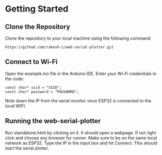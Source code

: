 # Getting Started
## Clone the Repository
Clone the repository to your local machine using the following command:
```
https://github.com/rakesh-i/web-serial-plotter.git

```
## Connect to Wi-Fi
Open the example.ino file in the Arduino IDE.
Enter your Wi-Fi credentials in the code:
```
const char* ssid = "SSID";
const char* password = "PASSWORD";

```
Note down the IP from the serial monitor once ESP32 is connected to the local WIFI.

## Running the web-serial-plotter
Run standalone.html by clicking on it. It should open a webpage. If not right click and choose any browser for runner.
Make sure to be on the same local network as ESP32.
Type the IP in the input box and hit Connect. This should start the serial plotter. 
